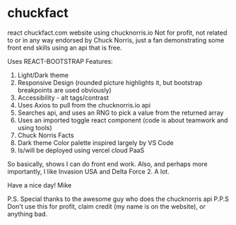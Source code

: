 # chuckfact
react chuckfact.com website using chucknorris.io 
Not for profit, not related to or in any way endorsed by Chuck Norris, just a fan demonstrating some front end skills using an api that is free. 

Uses REACT-BOOTSTRAP
Features:
1. Light/Dark theme
2. Responsive Design (rounded picture highlights it, but bootstrap breakpoints are used obviously)
3. Accessibility - alt tags/contrast
4. Uses Axios to pull from the chucknorris.io api
5. Searches api, and uses an RNG to pick a value from the returned array
6. Uses an imported toggle react component (code is about teamwork and using tools)
7. Chuck Norris Facts
8. Dark theme Color palette inspired largely by VS Code
9. Is/will be deployed using vercel cloud PaaS

So basically, shows I can do front end work. Also, and perhaps more importantly, I like Invasion USA and Delta Force 2. A lot.

Have a nice day!
Mike

P.S. Special thanks to the awesome guy who does the chucknorris api
P.P.S Don't use this for profit, claim credit (my name is on the website), or anything bad.
